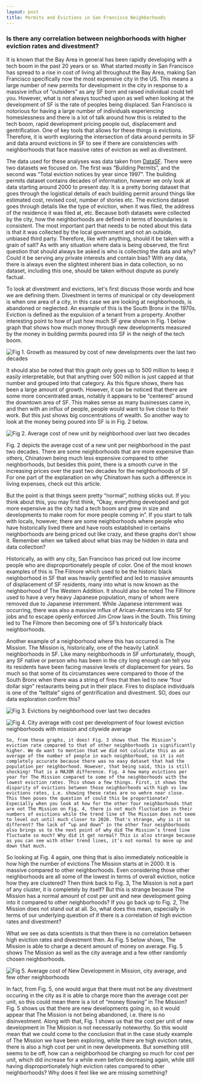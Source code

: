 ```yaml
---
layout: post
title: Permits and Evictions in San Francisco Neighborhoods
---
```

### Is there any correlation between neighborhoods with higher eviction rates and divestment?



It is known that the Bay Area in general has been rapidly developing with a tech boom in the past 20 years or so. What started mostly in San Francisco has spread to a rise in cost of living all throughout the Bay Area, making San Francisco specifically now the most expensive city in the US. This means a large number of new permits for development in the city in response to a massive influx of “outsiders” as any SF born and raised individual could tell you. However, what is not always touched upon as well when looking at the development of SF is the rate of peoples being displaced. San Francisco is notorious for having a large number of individuals experiencing homeslessness and there is a lot of talk around how this is related to the tech boom, rapid development pricing people out, displacement and gentrification. One of key tools that allows for these things is evictions. Therefore, it is worth exploring the intersection of data around permits in SF and data around evictions in SF to see if there are consistencies with neighborhoods that face massive rates of eviction as well as divestment. 
 
  
The data used for these analyses was data taken from [DataSF](https://datasf.org). There were two datasets we focused on. The first was “Building Permits”, and the second was “Total eviction notices by year since 1997”. The building permits dataset contains decades of information, however we only look at data starting around 2000 to present day. It is a pretty boring dataset that goes through the logistical details of each building permit around things like estimated cost, revised cost, number of stories etc. The evictions dataset goes through details like the type of eviction, when it was filed, the address of the residence it was filed at, etc. Because both datasets were collected by the city, how the neighborhoods are defined in terms of boundaries is consistent. The most important part that needs to be noted about this data is that it was collected by the local government and not an outside, unbiased third party. Therefore, like with anything, should it be taken with a grain of salt? As with any situation where data is being observed, the first question that should always be asked is who is collecting the data and why? Could it be serving any private interests and contain bias? With any data, there is always even the slightest inherent bias in data collection, so no dataset, including this one, should be taken without dispute as purely factual.



To look at divestment and evictions, let's first discuss those words and how we are defining them. Divestment in terms of municipal or city development is when one area of a city, in this case we are looking at neighborhoods, is abandoned or neglected. An example of this is the South Bronx in the 1970s. Eviction is defined as the expulsion of a tenant from a property. Another interesting point to how of just how much SF grew shown in Fig. 1 below graph that shows how much money through new developments measured by the money in building permits poured into SF in the neigh of the tech boom. 

![Fig 1.  Growth as measured by cost of new developments over the last two decades](/images/SanFranciscoHeatMap.png)


It should also be noted that this graph only goes up to 500 million to keep it easily interpretable, but that anything over 500 million is just capped at that number and grouped into that category. As this figure shows, there has been a large amount of growth. However, it can be noticed that there are some more concentrated areas, notably it appears to be “centered” around the downtown area of SF. This makes sense as many businesses came in, and then with an influx of people, people would want to live close to their work. But this just shows big concentrations of wealth. So another way to look at the money being poured into SF is in Fig. 2 below. 

![Fig 2. Average cost of new unit by neighborhood over last two decades](/images/Average_Cost_per_UnitSanFrancisco.png)


Fig. 2 depicts the average cost of a new unit per neighborhood in the past two decades. There are some neighborhoods that are more expensive than others, Chinatown being much less expensive compared to other neighborhoods, but besides this point, there is a smooth curve in the increasing prices over the past two decades for the neighborhoods of SF. For one part of the explanation on why Chinatown has such a difference in living expenses, check out this article.

But the point is that things seem pretty “normal”, nothing sticks out. If you think about this, you may first think, “Okay, everything developed and got more expensive as the city had a tech boom and grew in size and developments to make room for more people coming in”. If you start to talk with locals, however, there are some neighborhoods where people who have historically lived there and have roots established in certains neighborhoods are being priced out like crazy, and these graphs don’t show it. Remember when we talked about what bias may be hidden in data and data collection? 

Historically, as with any city, San Francisco has priced out low income people who are disproportionately people of color. One of the most known examples of this is The Filmore which used to be the historic black neighborhood in SF that was heavily gentrified and led to massive amounts of displacement of SF residents, many into what is now known as the neighborhood of The Western Addition. It should also be noted The Fillmore used to have a very heavy Japanese population, many of whom were removed due to Japanese internment. While Japanese internment was occurring, there was also a massive influx of Arican-Americans into SF for jobs and to escape openly enforced Jim Crow laws in the South. This timing led to The Filmore then becoming one of SF’s historically black neighborhoods. 

Another example of a neighborhood where this has occurred is The Mission. The Mission is, historically, one of the heavily LatinX neighborhoods in SF. Like many neighborhoods in SF unfortunately, though, any SF native or person who has been in the city long enough can tell you its residents have been facing massive levels of displacement for years. So much so that some of its circumstances were compared to those of the South Bronx when there was a string of fires that then led to new “four dollar sign” restaurants being put in their place. Fires to displace individuals is one of the “telltale” signs of gentrification and divestment. SO, does our data exploration confirm this?


![Fig 3. Evictions by neighborhood over last two decades](/images/unnamed.png)

![Fig 4. City average with cost per development of four lowest eviction neighborhoods with mission and citywide average](/images/unnamed-2.png)


	So, from these graphs, it does! Fig. 3 shows that The Mission’s eviction rate compared to that of other neighborhoods is significantly higher. We do want to mention that we did not calculate this as an average of the number of people in each neighborhood, so it is not completely accurate because there was no easy dataset that had the population per neighborhood. However, that being said, this is still shocking! That is a MAJOR difference. Fig. 4 how many evictions per year for The Mission compared to some of the neighborhoods with the lowest eviction rates. This shows a few things. First, it shows the disparity of evictions between those neighborhoods with high vs low evictions rates, i.e. showing these rates are no wehre near close. This then poses the question of could this be proportionate? Especially when you look at how for the other four neighborhoods that are not The Mission on Fig. 4, there is not much fluctuation in their numbers of evictions while the trend line of The Mission does not seem to level out until much closer to 2020. That's strange, why is it so different? The lack of “up and down” in the other four neighborhoods also brings us to the next point of why did The Mission’s trend line fluctuate so much? Why did it get normal? This is also strange because as you can see with other trend lines, it's not normal to move up and down that much. 

So looking at Fig. 4 again, one thing that is also immediately noticeable is how high the number of evictions The Mission starts at in 2000. It is massive compared to other neighborhoods. Even considering those other neighborhoods are all some of the lowest in terms of overall eviction, notice how they are clustered? Then think back to Fig. 3, The Mission is not a part of any cluster, it is completely by itself? But this is strange because The Mission has a normal amount of cost per unit and new development going into it compared to other neighborhoods? If you go back up to Fig. 2, The Mission does not stand out at all. So, what does this mean, especially in terms of our underlying question of if there is a correlation of high eviction rates and divestment?

What we see as data scientists is that then there is no correlation between high eviction rates and divestment then. As Fig. 5 below shows, The Mission is able to charge a decent amount of money on average. Fig. 5 shows The Mission as well as the city average and a few other randomly chosen neighborhoods. 

![Fig 5. Average cost of New Development in Mission, city average, and few other neighborhoods](/images/unnamed-3.png)

In fact, from Fig. 5, one would argue that there must not be any divestment occuring in the city as it is able to charge more than the average cost per unit, so this could mean there is a lot of “money flowing” in The Mission? Fig. 5 shows us that there are new developments going in, so it would appear that The Mission is not being abandoned, i.e. there is no disinvestment. Along with that, Fig. 1 shows us that the cost per unit of new development in The Mission is not necessarily noteworthy. So this would mean that we could come to the conclusion that in the case study example of The Mission we have been exploring, while there are high eviction rates, there is also a high cost per unit in new developments. But something still seems to be off, how can a neighborhood be charging so much for cost per unit, which did increase for a while even before decreasing again, while still having disproportionately high eviction rates compared to other neighborhoods? Why does it feel like we are missing something?


